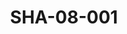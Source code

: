 ---
pid: SHA-08-001
title: SHA-08-001
language: en
collection: Sharhabil Ahmed
original_label: 
rights: Sharhabil Ahmed
location_of_original: Sharhabil Ahmed
photographer_or_studio: Studio Salah Sennar City
scanned_from: photograph 8.6 by 13.5
_date: 6/12/1964
location: Sennar
description: Mahdi 'Ali Kamil Hussain Sharhabil Ahmed and a fan
additional_notes: 
permission_display: 'yes'
on_server: 'no'
on_website: 'no'
permalink: /photopages/en/SHA-08-001.html
layout: photo-page
---